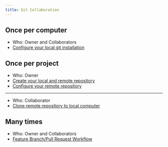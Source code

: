 ```yaml
---
title: Git Collaboration
---
```


## Once per computer

- Who: Owner and Collaborators
- [Configure your local git installation]()

## Once per project

- Who: Owner
- [Create your local and remote repository](./git-vscode)
- [Configure your remote repository](./github-repository-configuration)

---

- Who: Collaborator
- [Clone remote repository to local computer](./git-clone)

## Many times

- Who: Owner and Collaborators
- [Feature Branch/Pull Request Workflow](./git-feature-branch-workflow)
